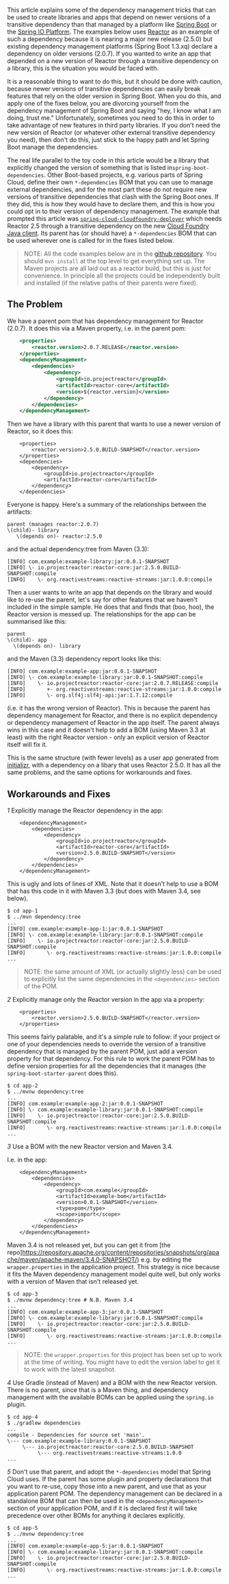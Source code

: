 This article explains some of the dependency management tricks that
can be used to create libraries and apps that depend on newer versions
of a transitive dependency than that managed by a platform like
[Spring Boot](https://projects.spring.io/spring-boot) or the
[Spring IO Platform](http://platform.spring.io/platform/). The
examples below uses [Reactor](https://projectreactor.io) as an example
of such a dependency because it is nearing a major new release (2.5.0)
but existing dependency management platforms (Spring Boot 1.3.xq)
declare a dependency on older versions (2.0.7). If you wanted to write
an app that depended on a new version of Reactor through a transitive
dependency on a library, this is the situation you would be faced
with.

It is a reasonable thing to want to do this, but it should be done
with caution, because newer versions of transitive dependencies can
easily break features that rely on the older version in Spring
Boot. When you do this, and apply one of the fixes below, you are
divorcing yourself from the dependency management of Spring Boot and
saying "hey, I know what I am doing, trust me."  Unfortunately,
sometimes you need to do this in order to take advantage of new
features in third party libraries. If you don't need the new version
of Reactor (or whatever other external transitive dependency you
need), then don't do this, just stick to the happy path and let Spring
Boot manage the dependencies.

The real life parallel to the toy code in this article would be a
library that explicitly changed the version of something that is
listed in`spring-boot-dependencies`. Other Boot-based projects,
e.g. various parts of Spring Cloud, define their own `*-dependencies`
BOM that you can use to manage external dependencies, and for the most
part these do not require new versions of transitive dependencies that
clash with the Spring Boot ones. If they did, this is how they would
have to declare them, and this is how you could opt in to their
version of dependency management. The example that prompted this
article was
[`spring-cloud-cloudfoundry-deployer`](https://github.com/spring-cloud/spring-cloud-cloudfoundry-deployer)
which needs Reactor 2.5 through a transitive dependency on the new
[Cloud Foundry Java client](https://github.com/cloudfoundry/cf-java-client). Its
parent has (or should have) a `*-dependencies` BOM that can be used
wherever one is called for in the fixes listed below.

> NOTE: All the code examples below are in the
> [github repository](https:github.com/dsyer/dependency-hell). You
> should `mvn install` at the top level to get everything set up. The
> Maven projects are all laid out as a reactor build, but this is just
> for convenience. In principle all the projects could be
> independently built and installed (if the relative paths of their
> parents were fixed).

## The Problem

We have a parent pom that has dependency management for Reactor
(2.0.7). It does this via a Maven property, i.e. in the parent pom:

```xml
	<properties>
		<reactor.version>2.0.7.RELEASE</reactor.version>
	</properties>
	<dependencyManagement>
		<dependencies>
			<dependency>
				<groupId>io.projectreactor</groupId>
				<artifactId>reactor-core</artifactId>
				<version>${reactor.version}</version>
			</dependency>
		</dependencies>
	</dependencyManagement>
```

Then we have a library with this parent that wants to use a newer
version of Reactor, so it does this:

```
	<properties>
		<reactor.version>2.5.0.BUILD-SNAPSHOT</reactor.version>
	</properties>
	<dependencies>
		<dependency>
			<groupId>io.projectreactor</groupId>
			<artifactId>reactor-core</artifactId>
		</dependency>
	</dependencies>
```

Everyone is happy. Here's a summary of the relationships between the
artifacts:

```
parent (manages reactor:2.0.7)
\(child)- library
   \(depends on)- reactor:2.5.0
```

and the actual dependency:tree from Maven (3.3):

```
[INFO] com.example:example-library:jar:0.0.1-SNAPSHOT
[INFO] \- io.projectreactor:reactor-core:jar:2.5.0.BUILD-SNAPSHOT:compile
[INFO]    \- org.reactivestreams:reactive-streams:jar:1.0.0:compile
```

Then a user wants to write an app that depends on the library and
would like to re-use the parent, let's say for other features that we
haven't included in the simple sample. He does that and finds that
(boo, hoo), the Reactor version is messed up. The relationships for
the app can be summarised like this:

```
parent
\(child)- app
  \(depends on)- library
```

and the Maven (3.3) dependency report looks like this:

```
[INFO] com.example:example-app:jar:0.0.1-SNAPSHOT
[INFO] \- com.example:example-library:jar:0.0.1-SNAPSHOT:compile
[INFO]    \- io.projectreactor:reactor-core:jar:2.0.7.RELEASE:compile
[INFO]       +- org.reactivestreams:reactive-streams:jar:1.0.0:compile
[INFO]       \- org.slf4j:slf4j-api:jar:1.7.12:compile
```

(i.e. it has the wrong version of Reactor). This is because the parent
has dependency management for Reactor, and there is no explicit
dependency or dependency management of Reactor in the app itself. The
parent always wins in this case and it doesn't help to add a BOM
(using Maven 3.3 at least) with the right Reactor version - only an
explicit version of Reactor itself will fix it.

This is the same structure (with fewer levels) as a user app generated
from [initializr](https://start.spring.io), with a dependency on a
libary that uses Reactor 2.5.0. It has all the same problems, and the
same options for workarounds and fixes.

## Workarounds and Fixes

*1* Explicitly manage the Reactor dependency in the app:

```
	<dependencyManagement>
		<dependencies>
			<dependency>
				<groupId>io.projectreactor</groupId>
				<artifactId>reactor-core</artifactId>
				<version>2.5.0.BUILD-SNAPSHOT</version>
			</dependency>
		</dependencies>
	</dependencyManagement>
```

This is ugly and lots of lines of XML. Note that it doesn't help to
use a BOM that has this code in it with Maven 3.3 (but does with
Maven 3.4, see below).

```
$ cd app-1
$ ../mvn dependency:tree
...
[INFO] com.example:example-app-1:jar:0.0.1-SNAPSHOT
[INFO] \- com.example:example-library:jar:0.0.1-SNAPSHOT:compile
[INFO]    \- io.projectreactor:reactor-core:jar:2.5.0.BUILD-SNAPSHOT:compile
[INFO]       \- org.reactivestreams:reactive-streams:jar:1.0.0:compile
...
```

> NOTE: the same amount of XML (or actually slightly less) can be used
> to explicitly list the same dependencies in the `<dependencies>`
> section of the POM.

*2* Explicitly manage only the Reactor version in the app via a
 property:

```
	<properties>
		<reactor.version>2.5.0.BUILD-SNAPSHOT</reactor.version>
	</properties>
```

This seems fairly palatable, and it's a simple rule to follow: if your
project or one of your dependencies needs to override the version of a
transitive dependency that is managed by the parent POM, just add a
version property for that dependency. For this rule to work the parent
POM has to define version properties for all the dependencies that it
manages (the `spring-boot-starter-parent` does this).

```
$ cd app-2
$ ../mvnw dependency:tree
...
[INFO] com.example:example-app-2:jar:0.0.1-SNAPSHOT
[INFO] \- com.example:example-library:jar:0.0.1-SNAPSHOT:compile
[INFO]    \- io.projectreactor:reactor-core:jar:2.5.0.BUILD-SNAPSHOT:compile
[INFO]       \- org.reactivestreams:reactive-streams:jar:1.0.0:compile
...
```

*3* Use a BOM with the new Reactor version and Maven 3.4.

I.e. in the app:

```
	<dependencyManagement>
		<dependencies>
			<dependency>
				<groupId>com.example</groupId>
				<artifactId>example-bom</artifactId>
				<version>0.0.1-SNAPSHOT</version>
				<type>pom</type>
				<scope>import</scope>
			</dependency>
		</dependencies>
	</dependencyManagement>
```

Maven 3.4 is not released yet, but you can get it from
[the repo]https://repository.apache.org/content/repositories/snapshots/org/apache/maven/apache-maven/3.4.0-SNAPSHOT/)
e.g. by editing the `wrapper.properties` in the application
project. This strategy is nice because it fits the Maven dependency
management model quite well, but only works with a version of Maven
that isn't released yet.

```
$ cd app-3
$ ./mvnw dependency:tree # N.B. Maven 3.4
...
[INFO] com.example:example-app-3:jar:0.0.1-SNAPSHOT
[INFO] \- com.example:example-library:jar:0.0.1-SNAPSHOT:compile
[INFO]    \- io.projectreactor:reactor-core:jar:2.5.0.BUILD-SNAPSHOT:compile
[INFO]       \- org.reactivestreams:reactive-streams:jar:1.0.0:compile
...
```

> NOTE: the `wrapper.properties` for this project has been set up to
> work at the time of writing. You might have to edit the version
> label to get it to work with the latest snapshot.

*4* Use Gradle (instead of Maven) and a BOM with the new Reactor
 version. There is no parent, since that is a Maven thing, and
 dependency management with the available BOMs can be applied using
 the `spring.io` plugin.

```
$ cd app-4
$ ./gradlew dependencies
...
compile - Dependencies for source set 'main'.
\--- com.example:example-library:0.0.1-SNAPSHOT
     \--- io.projectreactor:reactor-core:2.5.0.BUILD-SNAPSHOT
          \--- org.reactivestreams:reactive-streams:1.0.0
...
```

*5* Don't use that parent, and adopt the `*-dependencies` model that
 Spring Cloud uses. If the parent has some plugin and property
 declarations that you want to re-use, copy those into a new parent,
 and use that as your application parent POM. The dependency
 management can be declared in a standalone BOM that can then be used
 in the `<dependencyManagement>` section of your application POM, and
 if it is declared first it will take precedence over other BOMs for
 anything it declares explicitly.

```
$ cd app-5
$ ../mvnw dependency:tree
...
[INFO] com.example:example-app-5:jar:0.0.1-SNAPSHOT
[INFO] \- com.example:example-library:jar:0.0.1-SNAPSHOT:compile
[INFO]    \- io.projectreactor:reactor-core:jar:2.5.0.BUILD-SNAPSHOT:compile
[INFO]       \- org.reactivestreams:reactive-streams:jar:1.0.0:compile
...
```
